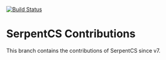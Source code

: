 [![Build Status](https://travis-ci.org/JayVora-SerpentCS/SerpentCS_Contributions-v8.svg?branch=10.0)](https://travis-ci.org/JayVora-SerpentCS/SerpentCS_Contributions-v8)

SerpentCS Contributions
============================

This branch contains the contributions of SerpentCS since v7.

